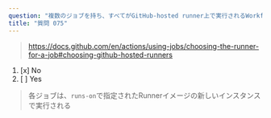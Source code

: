 ```yaml
---
question: "複数のジョブを持ち、すべてがGitHub-hosted runner上で実行されるWorkflowでは、すべてのジョブが同じRunnerマシン上で実行されることが保証されますか？"
title: "質問 075"
---
```


> https://docs.github.com/en/actions/using-jobs/choosing-the-runner-for-a-job#choosing-github-hosted-runners
1. [x] No
1. [ ] Yes  
> 各ジョブは、`runs-on`で指定されたRunnerイメージの新しいインスタンスで実行される